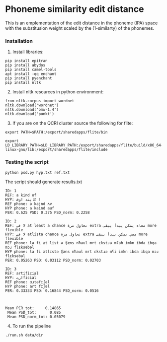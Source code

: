 # Phoneme similarity edit distance

This is an emplementation of the edit distance in the phoneme (IPA) space with the substitusion weight scaled by the (1-similarty) of the phonemes.

### Installation
1. Install libraries:

```
pip install epitran
pip install abydos
pip install camel-tools
apt install -qq enchant
pip install pyenchant
pip install nltk
```
2. Install nltk resources in python environment:
```
from nltk.corpus import wordnet
nltk.download('wordnet')
nltk.download('omw-1.4')
nltk.download('punkt')
```
3. If you are on the QCRI cluster source the following for flite:
```
export PATH=$PATH:/export/sharedapps/flite/bin

export LD_LIBRARY_PATH=$LD_LIBRARY_PATH:/export/sharedapps/flite/build/x86_64-linux-gnu/lib:/export/sharedapps/flite/include
```

### Testing the script 
`python psd.py hyp.txt ref.txt`

The script should generate results.txt

```
ID: 1
REF: a kind of
HYP: ا كايند اوف
REF phone: ə kajnd ʌv
HYP phone: a kaind auf
PER: 0.625 PSD: 0.375 PSD_norm: 0.2258

ID: 2
REF: لا في at least a chance نحاول مرة extra معاه يمكن يبدأ يبقى more flexible
HYP: لا في atlista chance نحاول مرة extra معي يمكن يبدأ يبقى more flexible
REF phone: la fi æt list ə ʧæns nħaul mrt ɛkstɹə mʕah imkn ibda ibqa mɔɹ flɛksəbəl
HYP phone: la fi ætlɪstə ʧæns nħaul mrt ɛkstɹə mʕi imkn ibda ibqa mɔɹ flɛksəbəl
PER: 0.05263 PSD: 0.03112 PSD_norm: 0.02703

ID: 3
REF: artificial
HYP: ارتficial
REF phone: ɑɹtəfɪʃəl
HYP phone: art fɪʃəl
PER: 0.33333 PSD: 0.16844 PSD_norm: 0.0516



Mean PER_tot:     0.14865
 Mean PSD_tot:      0.085
 Mean PSD_norm_tot: 0.05079
```

4. To run the pipeline 

`./run.sh data/dir`
